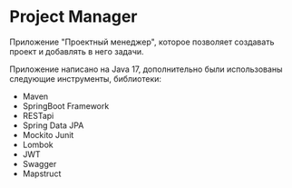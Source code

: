 # Project Manager

Приложение "Проектный менеджер", которое позволяет создавать проект и добавлять в него задачи.

Приложение написано на Java 17, дополнительно были использованы следующие инструменты, библиотеки:
* Maven
* SpringBoot Framework 
* RESTapi
* Spring Data JPA
* Mockito Junit
* Lombok 
* JWT
* Swagger
* Mapstruct
